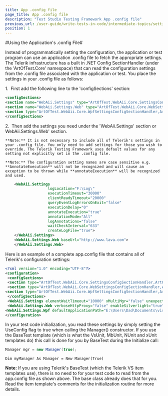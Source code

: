 ```yaml
---
title: App .config file
page_title: App .config file
description: "Test Studio Testing Framework App .config file"
previous_url: /user-guide/write-tests-in-code/intermediate-topics/settings-and-configuration/using-application-config-file.aspx, /user-guide/write-tests-in-code/intermediate-topics/settings-and-configuration/using-application-config-file
position: 1
---
```

#Using the Application's .config File#

Instead of programmatically setting the configuration, the application or test program can use an application .config file to fetch the appropriate settings. The Telerik infrastructure has a built in .NET Config SectionHandler (under the 'ArtOfTest.Core' namespace) that can read the configuration settings from the .config file associated with the application or test. You place the settings in your .config file as follows:

1.&nbsp; First add the following line to the 'configSections' section:

```XML
<configSections>                                     
<section name="WebAii.Settings" type="ArtOfTest.WebAii.Core.SettingsConfigSectionHandler,ArtOfTest.WebAii"/>
<section name="WebAii.Settings.Web" type="ArtOfTest.WebAii.Core.WebSettingsConfigSectionHandler,ArtOfTest.WebAii"/>
<section type="ArtOfTest.WebAii.Core.WpfSettingsConfigSectionHandler,ArtOfTest.WebAii" name="WebAii.Settings.Wpf"/>  
</configSections>
```

2.&nbsp; Then add the settings you need under the 'WebAii.Settings' section or WebAii.Settings.Web' section.

	**Note:** It is not necessary to include all of Telerik's settings in your .config file. You only need to add settings for those you wish to override. The Telerik Testing Framework uses default values for any setting not explicitly set in the .config file. 

	**Note:** The configuration setting names are case sensitive e.g.  **AnnotateExecution** will not be recognized and will cause an exception to be thrown while **annotateExecution** will be recognized and used.

		
```XML
	<WebAii.Settings                                           
                   logLocation="F:\Log\"
                   executionTimeout="30000"
                   clientReadyTimeout="20000"                    
                   queryEventLogErrorsOnExit="false"                     
                   executionDelay="0"
                   annotateExecution="true"
                   annotationMode="All"
                   logAnnotations="false"                                              
                   waitCheckInterval="633"      
                   createLogFile="true">
	</WebAii.Settings>
	<WebAii.Settings.Web baseUrl="http://www.lava.com">           
	</WebAii.Settings.Web>
```

Here is an example of a complete app.config file that contains all of Telerik's configuration settings:

```XML
<?xml version="1.0" encoding="UTF-8"?>
<configuration>
 <configSections>
 <section type="ArtOfTest.WebAii.Core.SettingsConfigSectionHandler,ArtOfTest.WebAii" name="WebAii.Settings"/>
 <section type="ArtOfTest.WebAii.Core.WebSettingsConfigSectionHandler,ArtOfTest.WebAii" name="WebAii.Settings.Web"/>
<section type="ArtOfTest.WebAii.Core.WpfSettingsConfigSectionHandler,ArtOfTest.WebAii" name="WebAii.Settings.Wpf"/>
 </configSections>
 <WebAii.Settings elementWaitTimeout="10000" xMultiMgr="false" unexpectedDialogAction="HandleAndFailTest" createLogFile="true" waitCheckInterval="500" logAnnotations="false" annotationMode="All" annotateExecution="true" executionDelay="0" queryEventLogErrorsOnExit="false" clientReadyTimeout="20000" executionTimeout="30000" logLocation="F:\Log\"></WebAii.Settings>
 <WebAii.Settings.Web verboseHttpProxy="false" enableSilverlight="true" useHttpProxy="false" enableUILessRequestViewing="false" aspNetDevServerPort="-1" webAppPhysicalPath="" localWebServer="None" silverlightApplicationPath="" silverlightConnectTimeout="30000" enableScriptLogging="false" defaultBrowser="InternetExplorer" killBrowserProcessOnClose="false" baseUrl="http://www.telerik.com"> </WebAii.Settings.Web>
<WebAii.Settings.Wpf defaultApplicationPath="E:\Users\Dad\Documents\visual studio 2010\Projects\TelerikWpfApp1\TelerikWpfApp1\bin\Debug\TelerikWpfApp1.exe" />
</configuration>
```	
In your test code initialization, you read these settings by simply setting the UseConfig flag to true when calling the Manager() constructor. If you use the BaseTest template (which is what the VsUnit, MbUnit, NUnit and xUnit templates do) this call is done for you by BaseTest during the Initialize call:

```C#
Manager mgr = new Manager(true);
```
```VB
Dim myManager As Manager = New Manager(True)
```

**Note:** If you are using Telerik's BaseTest (which the Telerik VS item templates use), there is no need to for your test code to read from the app.config file as shown above. The base class already does that for you. Read the item template's comments for the initialization routine for more details.




